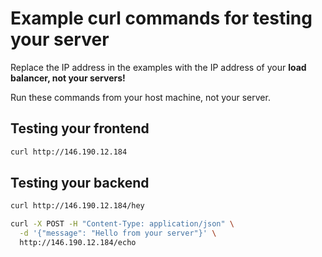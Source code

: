 # Example curl commands for testing your server

Replace the IP address in the examples with the IP address of your **load balancer, not your servers!**

Run these commands from your host machine, not your server.

## Testing your frontend

```bash
curl http://146.190.12.184
```

## Testing your backend

```bash
curl http://146.190.12.184/hey
```

```bash
curl -X POST -H "Content-Type: application/json" \
  -d '{"message": "Hello from your server"}' \
  http://146.190.12.184/echo
```
